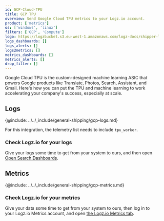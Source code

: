 ```yaml
---
id: GCP-Cloud-TPU
title: GCP TPU 
overview: Send Google Cloud TPU metrics to your Logz.io account.
product: ['metrics']
os: ['windows', 'linux']
filters: ['GCP', 'Compute']
logo: https://logzbucket.s3.eu-west-1.amazonaws.com/logz-docs/shipper-logos/tpu.png
logs_dashboards: []
logs_alerts: []
logs2metrics: []
metrics_dashboards: []
metrics_alerts: []
drop_filter: []
---
```



Google Cloud TPU is the custom-designed machine learning ASIC that powers Google products like Translate, Photos, Search, Assistant, and Gmail. Here's how you can put the TPU and machine learning to work accelerating your company's success, especially at scale. 

## Logs

{@include: ../../_include/general-shipping/gcp-logs.md}  

For this integration, the telemetry list needs to include `tpu_worker`.

### Check Logz.io for your logs

Give your logs some time to get from your system to ours, and then open [Open Search Dashboards](https://app.logz.io/#/dashboard/osd).

## Metrics

{@include: ../../_include/general-shipping/gcp-metrics.md}


### Check Logz.io for your metrics

Give your data some time to get from your system to ours, then log in to your Logz.io Metrics account, and open [the Logz.io Metrics tab](https://app.logz.io/#/dashboard/metrics/).
